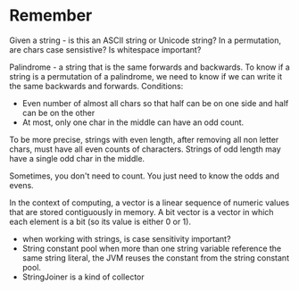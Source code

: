 # Remember

Given a string - is this an ASCII string or Unicode string?
In a permutation, are chars case sensistive?
Is whitespace important?

Palindrome - a string that is the same forwards and backwards. To know if a string is a permutation of a palindrome, we need to know if we can write it the same backwards and forwards. Conditions:

- Even number of almost all chars so that half can be on one side and half can be on the other
- At most, only one char in the middle can have an odd count.

To be more precise, strings with even length, after removing all non letter chars, must have all even counts of characters. Strings of odd length may have a single odd char in the middle.

Sometimes, you don't need to count. You just need to know the odds and evens.

In the context of computing, a vector is a linear sequence of numeric values that are stored contiguously in memory. A bit vector is a vector in which each element is a bit (so its value is either 0 or 1).

- when working with strings, is case sensitivity important?
- String constant pool when more than one string variable reference the same string literal, the JVM reuses the constant from the string constant pool.
- StringJoiner is a kind of collector